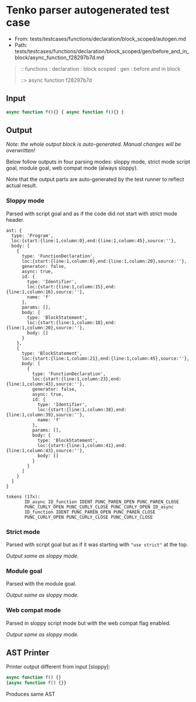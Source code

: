# Tenko parser autogenerated test case

- From: tests/testcases/functions/declaration/block_scoped/autogen.md
- Path: tests/testcases/functions/declaration/block_scoped/gen/before_and_in_block/async_function_f28297b7d.md

> :: functions : declaration : block scoped : gen : before and in block
>
> ::> async function f28297b7d

## Input


`````js
async function f(){} { async function f(){} }
`````

## Output

_Note: the whole output block is auto-generated. Manual changes will be overwritten!_

Below follow outputs in four parsing modes: sloppy mode, strict mode script goal, module goal, web compat mode (always sloppy).

Note that the output parts are auto-generated by the test runner to reflect actual result.

### Sloppy mode

Parsed with script goal and as if the code did not start with strict mode header.

`````
ast: {
  type: 'Program',
  loc:{start:{line:1,column:0},end:{line:1,column:45},source:''},
  body: [
    {
      type: 'FunctionDeclaration',
      loc:{start:{line:1,column:0},end:{line:1,column:20},source:''},
      generator: false,
      async: true,
      id: {
        type: 'Identifier',
        loc:{start:{line:1,column:15},end:{line:1,column:16},source:''},
        name: 'f'
      },
      params: [],
      body: {
        type: 'BlockStatement',
        loc:{start:{line:1,column:18},end:{line:1,column:20},source:''},
        body: []
      }
    },
    {
      type: 'BlockStatement',
      loc:{start:{line:1,column:21},end:{line:1,column:45},source:''},
      body: [
        {
          type: 'FunctionDeclaration',
          loc:{start:{line:1,column:23},end:{line:1,column:43},source:''},
          generator: false,
          async: true,
          id: {
            type: 'Identifier',
            loc:{start:{line:1,column:38},end:{line:1,column:39},source:''},
            name: 'f'
          },
          params: [],
          body: {
            type: 'BlockStatement',
            loc:{start:{line:1,column:41},end:{line:1,column:43},source:''},
            body: []
          }
        }
      ]
    }
  ]
}

tokens (17x):
       ID_async ID_function IDENT PUNC_PAREN_OPEN PUNC_PAREN_CLOSE
       PUNC_CURLY_OPEN PUNC_CURLY_CLOSE PUNC_CURLY_OPEN ID_async
       ID_function IDENT PUNC_PAREN_OPEN PUNC_PAREN_CLOSE
       PUNC_CURLY_OPEN PUNC_CURLY_CLOSE PUNC_CURLY_CLOSE
`````

### Strict mode

Parsed with script goal but as if it was starting with `"use strict"` at the top.

_Output same as sloppy mode._

### Module goal

Parsed with the module goal.

_Output same as sloppy mode._

### Web compat mode

Parsed in sloppy script mode but with the web compat flag enabled.

_Output same as sloppy mode._

## AST Printer

Printer output different from input [sloppy]:

````js
async function f() {}
{async function f() {}}
````

Produces same AST
